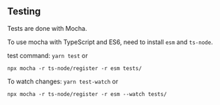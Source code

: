 ## Testing

Tests are done with Mocha.

To use mocha with TypeScript and ES6, need to install `esm` and `ts-node`.

test command: `yarn test` or

```
npx mocha -r ts-node/register -r esm tests/
```

To watch changes: `yarn test-watch` or
```
npx mocha -r ts-node/register -r esm --watch tests/
```

